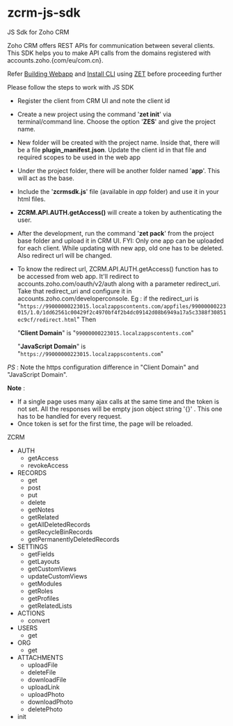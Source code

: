 # zcrm-js-sdk
JS Sdk for Zoho CRM


Zoho CRM offers REST APIs for communication between several clients. This SDK helps you to make API calls from the domains registered with accounts.zoho.{com/eu/com.cn}. 

Refer [Building Webapp](https://zcms.zohocorp.com/crm/help/developer/webapp-sdk/build-webapp.html) and [Install CLI](https://zcms.zohocorp.com/crm/help/developer/webapp-sdk/install-cli.html) using [ZET](https://www.npmjs.com/package/zoho-extension-toolkit) before proceeding further




Please follow the steps to work with JS SDK
* Register the client from CRM UI and note the client id
* Create a new project using the command '**zet init**' via terminal/command line. Choose the option '**ZES**' and give the project name.
* New folder will be created with the project name. Inside that, there will be a file **plugin\_manifest.json**. Update the client id in that file and required scopes to be used in the web app
* Under the project folder, there will be another folder named '**app**'. This will act as the base.
* Include the '**zcrmsdk.js**' file (available in _app_ folder) and use it in your html files.
* **ZCRM.API.AUTH.getAccess()** will create a token by authenticating the user.
* After the development, run the command '**zet pack**' from the project base folder and upload it in CRM UI. FYI: Only one app can be uploaded for each client. While updating with new app, old one has to be deleted. Also redirect url will be changed.
* To know the redirect url, ZCRM.API.AUTH.getAccess() function has to be accessed from web app. It'll redirect to accounts.zoho.com/oauth/v2/auth along with a parameter redirect\_uri. Take that redirect\_uri and configure it in accounts.zoho.com/developerconsole. 
Eg : if the redirect\_uri is "`https://99000000223015.localzappscontents.com/appfiles/99000000223015/1.0/1dd62561c00429f2c4970bf4f2b4dc09142d08b6949a17a5c3388f30851ec9cf/redirect.html`"
Then 

	"**Client Domain**" is "`99000000223015.localzappscontents.com`"

	"**JavaScript Domain**" is "`https://99000000223015.localzappscontents.com`"

_PS_ : Note the https configuration difference in "Client Domain" and "JavaScript Domain".



**Note** : 
- If a single page uses many ajax calls at the same time and the token is not set. All the responses will be empty json object string '{}' . This one has to be handled for every request.
- Once token is set for the first time, the page will be reloaded.


ZCRM
- AUTH
  - getAccess
  - revokeAccess
- RECORDS
  - get
  - post
  - put
  - delete
  - getNotes
  - getRelated
  - getAllDeletedRecords
  - getRecycleBinRecords
  - getPermanentlyDeletedRecords
- SETTINGS
  - getFields
  - getLayouts
  - getCustomViews
  - updateCustomViews
  - getModules
  - getRoles
  - getProfiles
  - getRelatedLists
- ACTIONS
  - convert
- USERS
  - get
- ORG
  - get
- ATTACHMENTS
  - uploadFile
  - deleteFile
  - downloadFile
  - uploadLink
  - uploadPhoto
  - downloadPhoto
  - deletePhoto
- init

